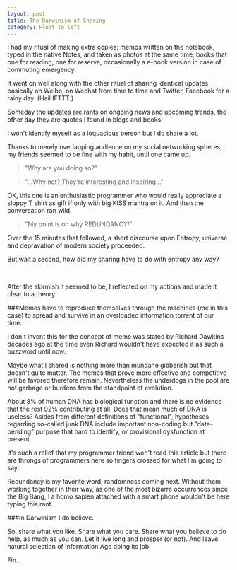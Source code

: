 ```yaml
---
layout: post
title: The Darwinism of Sharing
category: Float to left
---
```


I had my ritual of making extra copies: memos written on the notebook, typed in the native Notes, and taken as photos at the same time, books that one for reading, one for reserve, occasionally a e-book version in case of commuting emergency.

It went on well along with the other ritual of sharing identical updates: basically on Weibo, on Wechat from time to time and Twitter, Facebook for a rainy day. (Hail IFTTT.)

Someday the updates are rants on ongoing news and upcoming trends, the other day they are quotes I found in blogs and books.

I won't identify myself as a loquacious person but I do share a lot.

Thanks to merely overlapping audience on my social networking spheres, my friends seemed to be fine with my habit, until one came up.

>"Why are you doing so?"</br>

>"...Why not? They're interesting and inspiring..."

OK, this one is an enthusiastic programmer who would really appreciate a sloppy T shirt as gift if only with big KISS mantra on it. And then the conversation ran wild.

>"My point is on why REDUNDANCY!"

Over the 15 minutes that followed, a short discourse upon Entropy, universe and depravation of modern society proceeded.

But wait a second, how did my sharing have to do with entropy any way?

</br>

After the skirmish it seemed to be, I reflected on my actions and made it clear to a theory:

###Memes have to reproduce themselves through the machines (me in this case) to spread and survive in an overloaded information torrent of our time.

I don't  invent this for the concept of meme was stated by Richard Dawkins decades ago at the time even Richard wouldn't have expected it as such a buzzword until now.

Maybe what I shared is nothing more than mundane gibberish but that doesn't quite matter. The memes that prove more effective and competitive will be favored therefore remain. Nevertheless the underdogs in the pool are not garbage or burdens from the standpoint of evolution.

About 8% of human DNA has biological function and there is no evidence that the rest 92% contributing at all. Does that mean much of DNA is useless? Asides from different definitions of "functional", hypotheses regarding so-called junk DNA include important non-coding but "data-pending" purpose that hard to identify, or provisional dysfunction at present.

It's such a relief that my programmer friend won't read this article but there are throngs of programmers here so fingers crossed for what I'm going to say:

Redundancy is my favorite word, randomness coming next. Without them working together in their way, as one of the most bizarre occurrences since the Big Bang, I a homo sapien attached with a smart phone wouldn't be here typing this rant.

###In Darwinism I do believe.

So, share what you like. Share what you care. Share what you believe to do help, as much as you can. Let it live long and prosper (or not). And leave natural selection of Information Age doing its job.



Fin.

